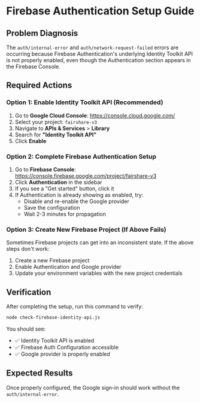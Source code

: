 # Firebase Authentication Setup Guide

## Problem Diagnosis
The `auth/internal-error` and `auth/network-request-failed` errors are occurring because Firebase Authentication's underlying Identity Toolkit API is not properly enabled, even though the Authentication section appears in the Firebase Console.

## Required Actions

### Option 1: Enable Identity Toolkit API (Recommended)
1. Go to **Google Cloud Console**: https://console.cloud.google.com/
2. Select your project: `fairshare-v3`
3. Navigate to **APIs & Services** > **Library**
4. Search for **"Identity Toolkit API"**
5. Click **Enable**

### Option 2: Complete Firebase Authentication Setup
1. Go to **Firebase Console**: https://console.firebase.google.com/project/fairshare-v3
2. Click **Authentication** in the sidebar
3. If you see a "Get started" button, click it
4. If Authentication is already showing as enabled, try:
   - Disable and re-enable the Google provider
   - Save the configuration
   - Wait 2-3 minutes for propagation

### Option 3: Create New Firebase Project (If Above Fails)
Sometimes Firebase projects can get into an inconsistent state. If the above steps don't work:

1. Create a new Firebase project
2. Enable Authentication and Google provider
3. Update your environment variables with the new project credentials

## Verification
After completing the setup, run this command to verify:
```bash
node check-firebase-identity-api.js
```

You should see:
- ✅ Identity Toolkit API is enabled
- ✅ Firebase Auth Configuration accessible
- ✅ Google provider is properly enabled

## Expected Results
Once properly configured, the Google sign-in should work without the `auth/internal-error`.
